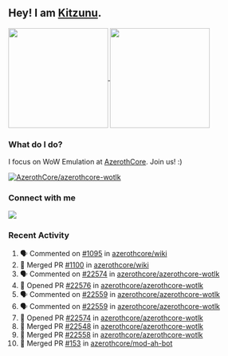 ## Hey! I am [Kitzunu](https://Github.com/Kitzunu).

<!--
[![Kitzunu's Github stats](https://github-readme-stats.vercel.app/api?username=kitzunu&theme=github_dark&show_icons=true&number_format=long)](https://github.com/Kitzunu)

[![Kitzunu's Language stats](https://github-readme-stats.vercel.app/api/top-langs/?username=Kitzunu&layout=donut&theme=github_dark)](https://github.com/Kitzunu)
-->

<a href="https://github.com/Kitzunu">
  <img height=200 align="center" src="https://github-readme-stats.vercel.app/api?username=kitzunu&theme=github_dark&show_icons=true&number_format=long" />
</a>
<a href="https://github.com/Kitzunu">
  <img height=200 align="center" src="https://github-readme-stats.vercel.app/api/top-langs/?username=Kitzunu&layout=donut&theme=github_dark" />
</a>

### What do I do?

I focus on WoW Emulation at [AzerothCore](https://github.com/AzerothCore). Join us! :)

[![AzerothCore/azerothcore-wotlk](https://github-readme-stats.vercel.app/api/pin/?username=AzerothCore&repo=azerothcore-wotlk&theme=github_dark&show_owner=true)](https://github.com/azerothcore/azerothcore-wotlk)

### Connect with me
[![](https://img.shields.io/badge/AzerothCore%20Discord-Connect%20with%20me!-green)](https://discord.com/invite/gkt4y2x)

### Recent Activity

<!--START_SECTION:activity-->
1. 🗣 Commented on [#1095](https://github.com/azerothcore/wiki/pull/1095#issuecomment-3282180353) in [azerothcore/wiki](https://github.com/azerothcore/wiki)
2. 🎉 Merged PR [#1100](https://github.com/azerothcore/wiki/pull/1100) in [azerothcore/wiki](https://github.com/azerothcore/wiki)
3. 🗣 Commented on [#22574](https://github.com/azerothcore/azerothcore-wotlk/pull/22574#issuecomment-3124293364) in [azerothcore/azerothcore-wotlk](https://github.com/azerothcore/azerothcore-wotlk)
4. 💪 Opened PR [#22576](https://github.com/azerothcore/azerothcore-wotlk/pull/22576) in [azerothcore/azerothcore-wotlk](https://github.com/azerothcore/azerothcore-wotlk)
5. 🗣 Commented on [#22559](https://github.com/azerothcore/azerothcore-wotlk/pull/22559#issuecomment-3124276052) in [azerothcore/azerothcore-wotlk](https://github.com/azerothcore/azerothcore-wotlk)
6. 🗣 Commented on [#22559](https://github.com/azerothcore/azerothcore-wotlk/pull/22559#issuecomment-3124272618) in [azerothcore/azerothcore-wotlk](https://github.com/azerothcore/azerothcore-wotlk)
7. 💪 Opened PR [#22574](https://github.com/azerothcore/azerothcore-wotlk/pull/22574) in [azerothcore/azerothcore-wotlk](https://github.com/azerothcore/azerothcore-wotlk)
8. 🎉 Merged PR [#22548](https://github.com/azerothcore/azerothcore-wotlk/pull/22548) in [azerothcore/azerothcore-wotlk](https://github.com/azerothcore/azerothcore-wotlk)
9. 🎉 Merged PR [#22558](https://github.com/azerothcore/azerothcore-wotlk/pull/22558) in [azerothcore/azerothcore-wotlk](https://github.com/azerothcore/azerothcore-wotlk)
10. 🎉 Merged PR [#153](https://github.com/azerothcore/mod-ah-bot/pull/153) in [azerothcore/mod-ah-bot](https://github.com/azerothcore/mod-ah-bot)
<!--END_SECTION:activity-->
